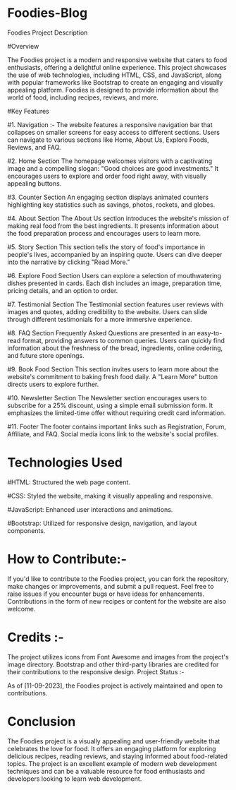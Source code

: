 # Foodies-Blog

Foodies Project Description


#Overview

The Foodies project is a modern and responsive website that caters to food enthusiasts, offering a delightful online experience. This project showcases the use of web technologies, including HTML, CSS, and JavaScript, along with popular frameworks like Bootstrap to create an engaging and visually appealing platform. Foodies is designed to provide information about the world of food, including recipes, reviews, and more.

#Key Features


#1. Navigation :- 
The website features a responsive navigation bar that collapses on smaller screens for easy access to different sections.
Users can navigate to various sections like Home, About Us, Explore Foods, Reviews, and FAQ.


#2. Home Section
The homepage welcomes visitors with a captivating image and a compelling slogan: "Good choices are good investments."
It encourages users to explore and order food right away, with visually appealing buttons.


#3. Counter Section
An engaging section displays animated counters highlighting key statistics such as savings, photos, rockets, and globes.


#4. About Section
The About Us section introduces the website's mission of making real food from the best ingredients.
It presents information about the food preparation process and encourages users to learn more.


#5. Story Section
This section tells the story of food's importance in people's lives, accompanied by an inspiring quote.
Users can dive deeper into the narrative by clicking "Read More."


#6. Explore Food Section
Users can explore a selection of mouthwatering dishes presented in cards.
Each dish includes an image, preparation time, pricing details, and an option to order.


#7. Testimonial Section
The Testimonial section features user reviews with images and quotes, adding credibility to the website.
Users can slide through different testimonials for a more immersive experience.


#8. FAQ Section
Frequently Asked Questions are presented in an easy-to-read format, providing answers to common queries.
Users can quickly find information about the freshness of the bread, ingredients, online ordering, and future store openings.


#9. Book Food Section
This section invites users to learn more about the website's commitment to baking fresh food daily.
A "Learn More" button directs users to explore further.


#10. Newsletter Section
The Newsletter section encourages users to subscribe for a 25% discount, using a simple email submission form.
It emphasizes the limited-time offer without requiring credit card information.


#11. Footer
The footer contains important links such as Registration, Forum, Affiliate, and FAQ.
Social media icons link to the website's social profiles.


# Technologies Used


#HTML: Structured the web page content.

#CSS: Styled the website, making it visually appealing and responsive.

#JavaScript: Enhanced user interactions and animations.

#Bootstrap: Utilized for responsive design, navigation, and layout components.

# How to Contribute:- 

If you'd like to contribute to the Foodies project, you can fork the repository, make changes or improvements, and submit a pull request.
Feel free to raise issues if you encounter bugs or have ideas for enhancements.
Contributions in the form of new recipes or content for the website are also welcome.

# Credits :- 

The project utilizes icons from Font Awesome and images from the project's image directory.
Bootstrap and other third-party libraries are credited for their contributions to the responsive design.
Project Status :- 

As of [11-09-2023], the Foodies project is actively maintained and open to contributions.


# Conclusion


The Foodies project is a visually appealing and user-friendly website that celebrates the love for food. It offers an engaging platform for exploring delicious recipes, reading reviews, and staying informed about food-related topics. The project is an excellent example of modern web development techniques and can be a valuable resource for food enthusiasts and developers looking to learn web development.
